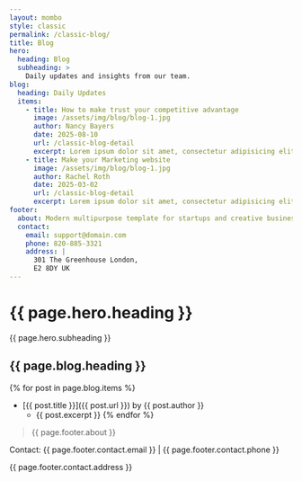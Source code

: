 ```yaml
---
layout: mombo
style: classic
permalink: /classic-blog/
title: Blog
hero:
  heading: Blog
  subheading: >
    Daily updates and insights from our team.
blog:
  heading: Daily Updates
  items:
    - title: How to make trust your competitive advantage
      image: /assets/img/blog/blog-1.jpg
      author: Nancy Bayers
      date: 2025-08-10
      url: /classic-blog-detail
      excerpt: Lorem ipsum dolor sit amet, consectetur adipisicing elit, sed do eiusmod.
    - title: Make your Marketing website
      image: /assets/img/blog/blog-1.jpg
      author: Rachel Roth
      date: 2025-03-02
      url: /classic-blog-detail
      excerpt: Lorem ipsum dolor sit amet, consectetur adipisicing elit, sed do eiusmod.
footer:
  about: Modern multipurpose template for startups and creative businesses.
  contact:
    email: support@domain.com
    phone: 820-885-3321
    address: |
      301 The Greenhouse London,
      E2 8DY UK
---
```


# {{ page.hero.heading }}

{{ page.hero.subheading }}

## {{ page.blog.heading }}
{% for post in page.blog.items %}
- [{{ post.title }}]({{ post.url }}) by {{ post.author }}
  - {{ post.excerpt }}
{% endfor %}

> {{ page.footer.about }}

Contact: {{ page.footer.contact.email }} | {{ page.footer.contact.phone }}

{{ page.footer.contact.address }}
